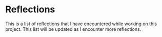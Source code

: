<!-- markdownlint-disable MD024 -->

# Reflections

This is a list of reflections that I have encountered while working on this project. This list will be updated as I encounter more reflections.
